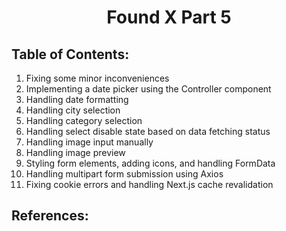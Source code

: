 <h1 align='center'>Found X Part 5</h1>

## Table of Contents:

1. Fixing some minor inconveniences
2. Implementing a date picker using the Controller component
3. Handling date formatting
4. Handling city selection
5. Handling category selection
6. Handling select disable state based on data fetching status
7. Handling image input manually
8. Handling image preview
9. Styling form elements, adding icons, and handling FormData
10. Handling multipart form submission using Axios
11. Fixing cookie errors and handling Next.js cache revalidation

## References:
